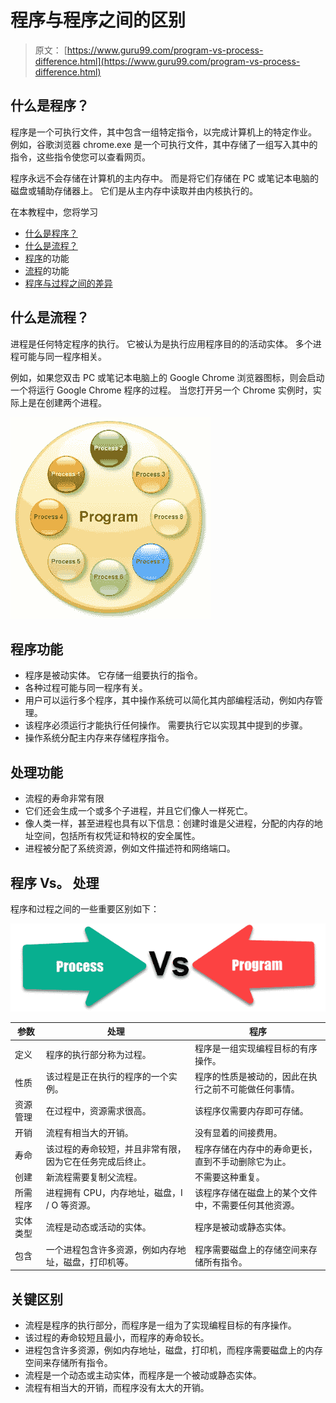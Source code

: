 # 程序与程序之间的区别

> 原文： [https://www.guru99.com/program-vs-process-difference.html](https://www.guru99.com/program-vs-process-difference.html)

## 什么是程序？

程序是一个可执行文件，其中包含一组特定指令，以完成计算机上的特定作业。 例如，谷歌浏览器 chrome.exe 是一个可执行文件，其中存储了一组写入其中的指令，这些指令使您可以查看网页。

程序永远不会存储在计算机的主内存中。 而是将它们存储在 PC 或笔记本电脑的磁盘或辅助存储器上。 它们是从主内存中读取并由内核执行的。

在本教程中，您将学习

*   [什么是程序？](#1)
*   [什么是流程？](#2)
*   [程序](#3)的功能
*   [流程](#4)的功能
*   [程序与过程之间的差异](#5)

## 什么是流程？

进程是任何特定程序的执行。 它被认为是执行应用程序目的的活动实体。 多个进程可能与同一程序相关。

例如，如果您双击 PC 或笔记本电脑上的 Google Chrome 浏览器图标，则会启动一个将运行 Google Chrome 程序的过程。 当您打开另一个 Chrome 实例时，实际上是在创建两个进程。

![](img/2e9c22631d7b752495f35fb70d2ee2ee.png)

## 程序功能

*   程序是被动实体。 它存储一组要执行的指令。
*   各种过程可能与同一程序有关。
*   用户可以运行多个程序，其中操作系统可以简化其内部编程活动，例如内存管理。
*   该程序必须运行才能执行任何操作。 需要执行它以实现其中提到的步骤。
*   操作系统分配主内存来存储程序指令。

## 处理功能

*   流程的寿命非常有限
*   它们还会生成一个或多个子进程，并且它们像人一样死亡。
*   像人类一样，甚至进程也具有以下信息：创建时谁是父进程，分配的内存的地址空间，包括所有权凭证和特权的安全属性。
*   进程被分配了系统资源，例如文件描述符和网络端口。

## 程序 Vs。 处理

程序和过程之间的一些重要区别如下：

![](img/5994492ab5d8d741474c8a6f1271cdc2.png)

| **参数** | **处理** | **程序** |
| --- | --- | --- |
| 定义 | 程序的执行部分称为过程。 | 程序是一组实现编程目标的有序操作。 |
| 性质 | 该过程是正在执行的程序的一个实例。 | 程序的性质是被动的，因此在执行之前不可能做任何事情。 |
| 资源管理 | 在过程中，资源需求很高。 | 该程序仅需要内存即可存储。 |
| 开销 | 流程有相当大的开销。 | 没有显着的间接费用。 |
| 寿命 | 该过程的寿命较短，并且非常有限，因为它在任务完成后终止。 | 程序存储在内存中的寿命更长，直到不手动删除它为止。 |
| 创建 | 新流程需要复制父流程。 | 不需要这种重复。 |
| 所需程序 | 进程拥有 CPU，内存地址，磁盘，I / O 等资源。 | 该程序存储在磁盘上的某个文件中，不需要任何其他资源。 |
| 实体类型 | 流程是动态或活动的实体。 | 程序是被动或静态实体。 |
| 包含 | 一个进程包含许多资源，例如内存地址，磁盘，打印机等。 | 程序需要磁盘上的存储空间来存储所有指令。 |

## 关键区别

*   流程是程序的执行部分，而程序是一组为了实现编程目标的有序操作。
*   该过程的寿命较短且最小，而程序的寿命较长。
*   进程包含许多资源，例如内存地址，磁盘，打印机，而程序需要磁盘上的内存空间来存储所有指令。
*   流程是一个动态或主动实体，而程序是一个被动或静态实体。
*   流程有相当大的开销，而程序没有太大的开销。